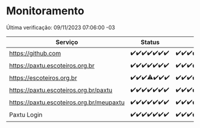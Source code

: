 # Monitoramento

Última verificação: 09/11/2023 07:06:00 -03

|Serviço|Status|Últimas 24h|
|---|---|---|
|https://github.com|<span title="2023-11-02: OK=24">✔️</span><span title="2023-11-03: OK=23">✔️</span><span title="2023-11-04: OK=24">✔️</span><span title="2023-11-05: OK=24">✔️</span><span title="2023-11-06: OK=24">✔️</span><span title="2023-11-07: OK=24">✔️</span><span title="2023-11-08: OK=10">✔️</span>|<span title="08/11/2023 07:06:00 -03 : 200">✔️</span><span title="08/11/2023 08:03:00 -03 : 200">✔️</span><span title="08/11/2023 09:10:00 -03 : 200">✔️</span><span title="08/11/2023 10:08:00 -03 : 200">✔️</span><span title="08/11/2023 11:05:00 -03 : 200">✔️</span><span title="08/11/2023 12:06:00 -03 : 200">✔️</span><span title="08/11/2023 13:07:00 -03 : 200">✔️</span><span title="08/11/2023 14:04:00 -03 : 200">✔️</span><span title="08/11/2023 15:07:00 -03 : 200">✔️</span><span title="08/11/2023 16:03:00 -03 : 200">✔️</span><span title="08/11/2023 17:06:00 -03 : 200">✔️</span><span title="08/11/2023 18:04:00 -03 : 200">✔️</span><span title="08/11/2023 19:04:00 -03 : 200">✔️</span><span title="08/11/2023 20:05:00 -03 : 200">✔️</span><span title="08/11/2023 21:29:00 -03 : 200">✔️</span><span title="08/11/2023 22:42:00 -03 : 200">✔️</span><span title="08/11/2023 23:16:00 -03 : 200">✔️</span><span title="09/11/2023 00:06:00 -03 : 200">✔️</span><span title="09/11/2023 01:07:00 -03 : 200">✔️</span><span title="09/11/2023 02:05:00 -03 : 200">✔️</span><span title="09/11/2023 03:08:00 -03 : 200">✔️</span><span title="09/11/2023 04:04:00 -03 : 200">✔️</span><span title="09/11/2023 05:08:00 -03 : 200">✔️</span><span title="09/11/2023 06:06:00 -03 : 200">✔️</span><span title="09/11/2023 07:06:00 -03 : 200">✔️</span>|
|https://paxtu.escoteiros.org.br|<span title="2023-11-02: OK=24">✔️</span><span title="2023-11-03: OK=23">✔️</span><span title="2023-11-04: OK=24">✔️</span><span title="2023-11-05: OK=24">✔️</span><span title="2023-11-06: OK=24">✔️</span><span title="2023-11-07: OK=24">✔️</span><span title="2023-11-08: OK=10">✔️</span>|<span title="08/11/2023 07:06:00 -03 : 200">✔️</span><span title="08/11/2023 08:03:00 -03 : 200">✔️</span><span title="08/11/2023 09:10:00 -03 : 200">✔️</span><span title="08/11/2023 10:08:00 -03 : 200">✔️</span><span title="08/11/2023 11:05:00 -03 : 200">✔️</span><span title="08/11/2023 12:06:00 -03 : 200">✔️</span><span title="08/11/2023 13:07:00 -03 : 200">✔️</span><span title="08/11/2023 14:04:00 -03 : 200">✔️</span><span title="08/11/2023 15:07:00 -03 : 200">✔️</span><span title="08/11/2023 16:03:00 -03 : 200">✔️</span><span title="08/11/2023 17:06:00 -03 : 200">✔️</span><span title="08/11/2023 18:04:00 -03 : 200">✔️</span><span title="08/11/2023 19:04:00 -03 : 200">✔️</span><span title="08/11/2023 20:05:00 -03 : 200">✔️</span><span title="08/11/2023 21:29:00 -03 : 200">✔️</span><span title="08/11/2023 22:42:00 -03 : 200">✔️</span><span title="08/11/2023 23:16:00 -03 : 200">✔️</span><span title="09/11/2023 00:06:00 -03 : 200">✔️</span><span title="09/11/2023 01:07:00 -03 : 200">✔️</span><span title="09/11/2023 02:05:00 -03 : 200">✔️</span><span title="09/11/2023 03:08:00 -03 : 200">✔️</span><span title="09/11/2023 04:04:00 -03 : 200">✔️</span><span title="09/11/2023 05:08:00 -03 : 200">✔️</span><span title="09/11/2023 06:06:00 -03 : 200">✔️</span><span title="09/11/2023 07:06:00 -03 : 200">✔️</span>|
|https://escoteiros.org.br|<span title="2023-11-02: OK=24">✔️</span><span title="2023-11-03: OK=23">✔️</span><span title="2023-11-04: OK=24">✔️</span><span title="2023-11-05: OK=23, Falhas=1">⚠️</span><span title="2023-11-06: OK=24">✔️</span><span title="2023-11-07: OK=24">✔️</span><span title="2023-11-08: OK=10">✔️</span>|<span title="08/11/2023 07:06:00 -03 : 200">✔️</span><span title="08/11/2023 08:03:00 -03 : 200">✔️</span><span title="08/11/2023 09:10:00 -03 : 200">✔️</span><span title="08/11/2023 10:08:00 -03 : 200">✔️</span><span title="08/11/2023 11:05:00 -03 : 200">✔️</span><span title="08/11/2023 12:06:00 -03 : 200">✔️</span><span title="08/11/2023 13:07:00 -03 : 200">✔️</span><span title="08/11/2023 14:04:00 -03 : 200">✔️</span><span title="08/11/2023 15:07:00 -03 : 200">✔️</span><span title="08/11/2023 16:03:00 -03 : 200">✔️</span><span title="08/11/2023 17:06:00 -03 : 200">✔️</span><span title="08/11/2023 18:04:00 -03 : 200">✔️</span><span title="08/11/2023 19:04:00 -03 : 200">✔️</span><span title="08/11/2023 20:05:00 -03 : 200">✔️</span><span title="08/11/2023 21:29:00 -03 : 200">✔️</span><span title="08/11/2023 22:42:00 -03 : 200">✔️</span><span title="08/11/2023 23:16:00 -03 : 200">✔️</span><span title="09/11/2023 00:06:00 -03 : 200">✔️</span><span title="09/11/2023 01:07:00 -03 : 200">✔️</span><span title="09/11/2023 02:05:00 -03 : 200">✔️</span><span title="09/11/2023 03:08:00 -03 : 200">✔️</span><span title="09/11/2023 04:04:00 -03 : 200">✔️</span><span title="09/11/2023 05:08:00 -03 : 200">✔️</span><span title="09/11/2023 06:06:00 -03 : 200">✔️</span><span title="09/11/2023 07:06:00 -03 : 200">✔️</span>|
|https://paxtu.escoteiros.org.br/paxtu|<span title="2023-11-02: OK=24">✔️</span><span title="2023-11-03: OK=23">✔️</span><span title="2023-11-04: OK=24">✔️</span><span title="2023-11-05: OK=24">✔️</span><span title="2023-11-06: OK=24">✔️</span><span title="2023-11-07: OK=24">✔️</span><span title="2023-11-08: OK=10">✔️</span>|<span title="08/11/2023 07:06:00 -03 : 200">✔️</span><span title="08/11/2023 08:03:00 -03 : 200">✔️</span><span title="08/11/2023 09:10:00 -03 : 200">✔️</span><span title="08/11/2023 10:08:00 -03 : 200">✔️</span><span title="08/11/2023 11:05:00 -03 : 200">✔️</span><span title="08/11/2023 12:06:00 -03 : 200">✔️</span><span title="08/11/2023 13:07:00 -03 : 200">✔️</span><span title="08/11/2023 14:05:00 -03 : 200">✔️</span><span title="08/11/2023 15:07:00 -03 : 200">✔️</span><span title="08/11/2023 16:03:00 -03 : 200">✔️</span><span title="08/11/2023 17:06:00 -03 : 200">✔️</span><span title="08/11/2023 18:04:00 -03 : 200">✔️</span><span title="08/11/2023 19:04:00 -03 : 200">✔️</span><span title="08/11/2023 20:05:00 -03 : 200">✔️</span><span title="08/11/2023 21:29:00 -03 : 200">✔️</span><span title="08/11/2023 22:42:00 -03 : 200">✔️</span><span title="08/11/2023 23:16:00 -03 : 200">✔️</span><span title="09/11/2023 00:06:00 -03 : 200">✔️</span><span title="09/11/2023 01:07:00 -03 : 200">✔️</span><span title="09/11/2023 02:05:00 -03 : 200">✔️</span><span title="09/11/2023 03:08:00 -03 : 200">✔️</span><span title="09/11/2023 04:04:00 -03 : 200">✔️</span><span title="09/11/2023 05:08:00 -03 : 200">✔️</span><span title="09/11/2023 06:06:00 -03 : 200">✔️</span><span title="09/11/2023 07:06:00 -03 : 200">✔️</span>|
|https://paxtu.escoteiros.org.br/meupaxtu|<span title="2023-11-02: OK=24">✔️</span><span title="2023-11-03: OK=23">✔️</span><span title="2023-11-04: OK=24">✔️</span><span title="2023-11-05: OK=24">✔️</span><span title="2023-11-06: OK=24">✔️</span><span title="2023-11-07: OK=24">✔️</span><span title="2023-11-08: OK=10">✔️</span>|<span title="08/11/2023 07:06:00 -03 : 200">✔️</span><span title="08/11/2023 08:03:00 -03 : 200">✔️</span><span title="08/11/2023 09:10:00 -03 : 200">✔️</span><span title="08/11/2023 10:08:00 -03 : 200">✔️</span><span title="08/11/2023 11:05:00 -03 : 200">✔️</span><span title="08/11/2023 12:06:00 -03 : 200">✔️</span><span title="08/11/2023 13:07:00 -03 : 200">✔️</span><span title="08/11/2023 14:05:00 -03 : 200">✔️</span><span title="08/11/2023 15:07:00 -03 : 200">✔️</span><span title="08/11/2023 16:03:00 -03 : 200">✔️</span><span title="08/11/2023 17:06:00 -03 : 200">✔️</span><span title="08/11/2023 18:04:00 -03 : 200">✔️</span><span title="08/11/2023 19:04:00 -03 : 200">✔️</span><span title="08/11/2023 20:05:00 -03 : 200">✔️</span><span title="08/11/2023 21:29:00 -03 : 200">✔️</span><span title="08/11/2023 22:42:00 -03 : 200">✔️</span><span title="08/11/2023 23:16:00 -03 : 200">✔️</span><span title="09/11/2023 00:06:00 -03 : 200">✔️</span><span title="09/11/2023 01:07:00 -03 : 200">✔️</span><span title="09/11/2023 02:05:00 -03 : 200">✔️</span><span title="09/11/2023 03:08:00 -03 : 200">✔️</span><span title="09/11/2023 04:04:00 -03 : 200">✔️</span><span title="09/11/2023 05:08:00 -03 : 200">✔️</span><span title="09/11/2023 06:06:00 -03 : 200">✔️</span><span title="09/11/2023 07:06:00 -03 : 200">✔️</span>|
|Paxtu Login|<span title="2023-11-02: OK=24">✔️</span><span title="2023-11-03: OK=23">✔️</span><span title="2023-11-04: OK=24">✔️</span><span title="2023-11-05: OK=24">✔️</span><span title="2023-11-06: OK=24">✔️</span><span title="2023-11-07: OK=24">✔️</span><span title="2023-11-08: OK=10">✔️</span>|<span title="08/11/2023 07:06:00 -03 : 200">✔️</span><span title="08/11/2023 08:03:00 -03 : 200">✔️</span><span title="08/11/2023 09:10:00 -03 : 200">✔️</span><span title="08/11/2023 10:08:00 -03 : 200">✔️</span><span title="08/11/2023 11:05:00 -03 : 200">✔️</span><span title="08/11/2023 12:06:00 -03 : 200">✔️</span><span title="08/11/2023 13:07:00 -03 : 200">✔️</span><span title="08/11/2023 14:05:00 -03 : 200">✔️</span><span title="08/11/2023 15:07:00 -03 : 200">✔️</span><span title="08/11/2023 16:03:00 -03 : 200">✔️</span><span title="08/11/2023 17:06:00 -03 : 200">✔️</span><span title="08/11/2023 18:04:00 -03 : 200">✔️</span><span title="08/11/2023 19:04:00 -03 : 200">✔️</span><span title="08/11/2023 20:05:00 -03 : 200">✔️</span><span title="08/11/2023 21:29:00 -03 : 200">✔️</span><span title="08/11/2023 22:42:00 -03 : 200">✔️</span><span title="08/11/2023 23:16:00 -03 : 200">✔️</span><span title="09/11/2023 00:06:00 -03 : 200">✔️</span><span title="09/11/2023 01:07:00 -03 : 200">✔️</span><span title="09/11/2023 02:05:00 -03 : 200">✔️</span><span title="09/11/2023 03:08:00 -03 : 200">✔️</span><span title="09/11/2023 04:04:00 -03 : 200">✔️</span><span title="09/11/2023 05:08:00 -03 : 200">✔️</span><span title="09/11/2023 06:06:00 -03 : 200">✔️</span><span title="09/11/2023 07:06:00 -03 : 200">✔️</span>|
